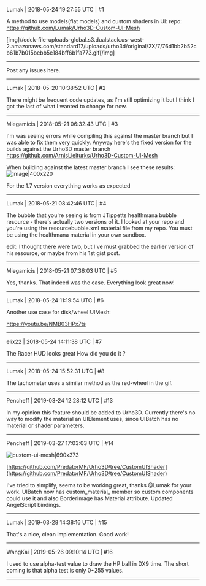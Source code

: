 Lumak | 2018-05-24 19:27:55 UTC | #1

A method to use models(flat models) and custom shaders in UI:
repo: https://github.com/Lumak/Urho3D-Custom-UI-Mesh

[img]//cdck-file-uploads-global.s3.dualstack.us-west-2.amazonaws.com/standard17/uploads/urho3d/original/2X/7/76d1bb2b52cb61b7b015bebb5e184bff6b1fa773.gif[/img]

---
Post any issues here.

-------------------------

Lumak | 2018-05-20 10:38:52 UTC | #2

There might be frequent code updates, as I'm still optimizing it but I think I got the last of what I wanted to change for now.

-------------------------

Miegamicis | 2018-05-21 06:32:43 UTC | #3

I'm was seeing errors while compiling this against the master branch but I was able to fix them very quickly. Anyway here's the fixed version for the builds against the Urho3D master branch
https://github.com/ArnisLielturks/Urho3D-Custom-UI-Mesh

When building against the latest master branch I see these results:
![image|400x220](upload://vB7JreYOZP21xUlUftMdWHfJe8C.jpg)

For the 1.7 version everything works as expected

-------------------------

Lumak | 2018-05-21 08:42:46 UTC | #4

The bubble that you're seeing is from JTippetts healthmana bubble resource - there's actually two versions of it. I looked at your repo and you're using the resourcebubble.xml material file from my repo. You must be using the healthmana material in your own sandbox.

edit: I thought there were two, but I've must grabbed the earlier version of his resource, or maybe from his 1st gist post.

-------------------------

Miegamicis | 2018-05-21 07:36:03 UTC | #5

Yes, thanks. That indeed was the case. Everything look great now!

-------------------------

Lumak | 2018-05-24 11:19:54 UTC | #6

Another use case for disk/wheel UIMesh:

https://youtu.be/NMB03HPx7ts

-------------------------

elix22 | 2018-05-24 14:11:38 UTC | #7

The Racer HUD  looks great 
How did you do it ?

-------------------------

Lumak | 2018-05-24 15:52:31 UTC | #8

The tachometer uses a similar method as the red-wheel in the gif.

-------------------------

Pencheff | 2019-03-24 12:28:12 UTC | #13

In my opinion this feature should be added to Urho3D. Currently there's no way to modify the material an UIElement uses, since UIBatch has no material or shader parameters.

-------------------------

Pencheff | 2019-03-27 17:03:03 UTC | #14

![custom-ui-mesh|690x373](upload://b3fO6aBMsl3XtzZIV3cAX27QwlN.png) 

[https://github.com/PredatorMF/Urho3D/tree/CustomUIShader](https://github.com/PredatorMF/Urho3D/tree/CustomUIShader)

I've tried to simplify, seems to be working great, thanks @Lumak for your work.
UIBatch now has custom_material_ member so custom components could use it and also BorderImage has Material attribute. Updated AngelScript bindings.

-------------------------

Lumak | 2019-03-28 14:38:16 UTC | #15

That's a nice, clean implementation. Good work!

-------------------------

WangKai | 2019-05-26 09:10:14 UTC | #16

I used to use alpha-test value to draw the HP ball in DX9 time. The short coming is that alpha test is only 0~255 values.

-------------------------

